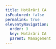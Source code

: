 ```yaml
---
title: Hotărâri CA
isFeatured: false
permalink: true
eleventyNavigation:
  order: 3
  key: Hotărâri CA
  parent: Management
---
```

